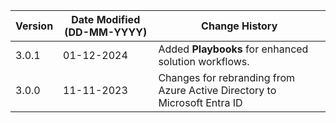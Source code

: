 | **Version** | **Date Modified (DD-MM-YYYY)** | **Change History**                                                       |
|-------------|--------------------------------|--------------------------------------------------------------------------|
| 3.0.1       | 01-12-2024                     | Added **Playbooks** for enhanced solution workflows. |
| 3.0.0       | 11-11-2023                     | Changes for rebranding from Azure Active Directory to Microsoft Entra ID |

